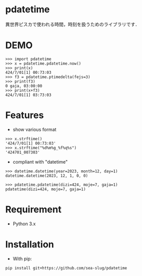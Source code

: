 # pdatetime

異世界ピスカで使われる時間，時刻を扱うためのライブラリです．

# DEMO

```
>>> import pdatetime
>>> x = pdatetime.pdatetime.now()
>>> print(x)
424/7/01[1] 00:73:03
>>> f3 = pdatetime.ptimedelta(fejs=3)
>>> print(f3)
0 gaja, 03:00:00
>>> print(x+f3)
424/7/01[1] 03:73:03
```

# Features

- show various format
```
>>> x.strftime()
'424/7/01[1] 00:73:03'
>>> x.strftime("%d%m%g_%f%q%s")
'424701_007303'
```

- compliant with "datetime"
```
>>> datetime.datetime(year=2023, month=12, day=1)
datetime.datetime(2023, 12, 1, 0, 0)
```
```
>>> pdatetime.pdatetime(dizi=424, moje=7, gaja=1)
pdatetime(dizi=424, moje=7, gaja=1)
```

# Requirement

- Python 3.x

# Installation

- With pip:
```
pip install git+https://github.com/sea-slug/pdatetime
```